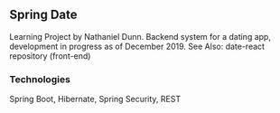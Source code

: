<h2>Spring Date</h2>
Learning Project by Nathaniel Dunn. Backend system for a dating app, development in progress as of December 2019. See Also: date-react repository (front-end)
<h3>Technologies</h3>
Spring Boot, Hibernate, Spring Security, REST
